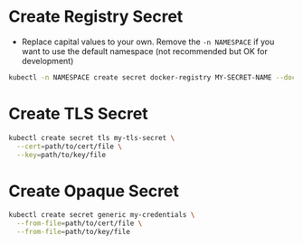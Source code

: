 # Create Registry Secret

- Replace capital values to your own.  Remove the `-n NAMESPACE` if you want to use the default namespace (not recommended but OK for development)

```sh
kubectl -n NAMESPACE create secret docker-registry MY-SECRET-NAME --docker-server=DOCKER_REGISTRY_SERVER --docker-username=DOCKER_USER --docker-password=DOCKER_PASSWORD --docker-email=DOCKER_EMAIL
```

# Create TLS Secret
```sh
kubectl create secret tls my-tls-secret \
  --cert=path/to/cert/file \
  --key=path/to/key/file
```

# Create Opaque Secret

```sh
kubectl create secret generic my-credentials \
  --from-file=path/to/cert/file \
  --from-file=path/to/key/file
```
